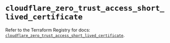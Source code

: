 # `cloudflare_zero_trust_access_short_lived_certificate`

Refer to the Terraform Registry for docs: [`cloudflare_zero_trust_access_short_lived_certificate`](https://registry.terraform.io/providers/cloudflare/cloudflare/4.43.0/docs/resources/zero_trust_access_short_lived_certificate).
